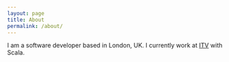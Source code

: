 ```yaml
---
layout: page
title: About
permalink: /about/
---
```


I am a software developer based in London, UK. I currently work at [ITV](http://www.itv.com/) with Scala.
